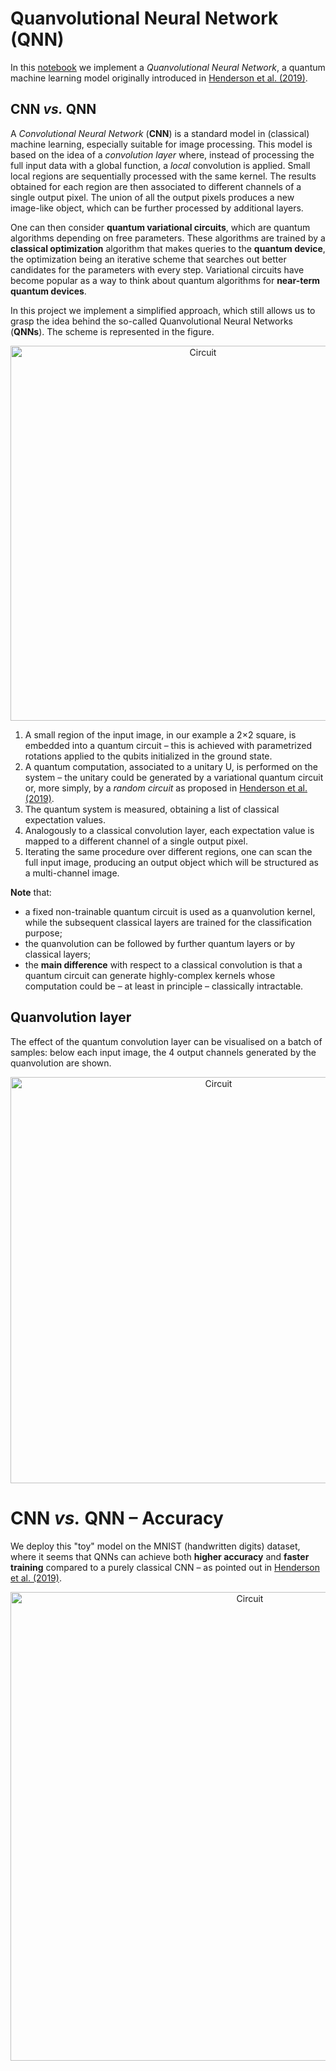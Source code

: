 # Quanvolutional Neural Network (QNN)

In this [notebook](https://github.com/viventriglia/Quantum_Neural_Network_QNN/blob/main/quanvolution.ipynb) we implement a *Quanvolutional Neural Network*, a quantum machine learning model originally introduced in [Henderson et al. (2019)](https://arxiv.org/abs/1904.04767).

## CNN *vs.* QNN

A *Convolutional Neural Network* (**CNN**) is a standard model in (classical) machine learning, especially suitable for image processing. This model is based on the idea of a *convolution layer* where, instead of processing the full input data with a global function, a *local* convolution is applied.
Small local regions are sequentially processed with the same kernel. The results obtained for each region are then associated to different channels of a single output pixel. The union of all the output pixels produces a new image-like object, which can be further processed by additional layers.

One can then consider **quantum variational circuits**, which are quantum algorithms depending on free parameters. These algorithms are trained by a **classical optimization** algorithm that makes queries to the **quantum device**, the optimization being an iterative scheme that searches out better candidates for the parameters with every step. Variational circuits have become popular as a way to think about quantum algorithms for **near-term quantum devices**.

In this project we implement a simplified approach, which still allows us to grasp the idea behind the so-called Quanvolutional Neural Networks (**QNNs**). The scheme is represented in the figure.

<p align="center">
  <img src="https://raw.githubusercontent.com/viventriglia/Quantum_Neural_Network_QNN/main/figures/circuit.png" alt="Circuit" width="600" />
</p>

1.  A small region of the input image, in our example a 2×2 square, is embedded into a quantum circuit – this is achieved with parametrized rotations applied to the qubits initialized in the ground state.
2.  A quantum computation, associated to a unitary U, is performed on the system – the unitary could be generated by a variational quantum circuit or, more simply, by a *random circuit* as proposed in [Henderson et al. (2019)](https://arxiv.org/abs/1904.04767).
3.  The quantum system is measured, obtaining a list of classical expectation values.
4.  Analogously to a classical convolution layer, each expectation value is mapped to a different channel of a single output pixel.
5.  Iterating the same procedure over different regions, one can scan the full input image, producing an output object which will be structured as a multi-channel image.

**Note** that:
- a fixed non-trainable quantum circuit is used as a quanvolution kernel, while the subsequent classical layers are trained for the classification purpose;
- the quanvolution can be followed by further quantum layers or by classical layers;
- the **main difference** with respect to a classical convolution is that a quantum circuit can generate highly-complex kernels whose computation could be – at least in principle – classically intractable.

## Quanvolution layer

The effect of the quantum convolution layer can be visualised on a batch of samples: below each input image, the 4 output channels generated by the quanvolution are shown.

<p align="center">
  <img src="https://raw.githubusercontent.com/viventriglia/Quantum_Neural_Network_QNN/main/figures/out_q_layer_8_samples.png" alt="Circuit" width="650" />
</p>

# CNN *vs.* QNN – Accuracy

We deploy this "toy" model on the MNIST (handwritten digits) dataset, where it seems that QNNs can achieve both **higher accuracy** and **faster training** compared to a purely classical CNN – as pointed out in [Henderson et al. (2019)](https://arxiv.org/abs/1904.04767).

<p align="center">
  <img src="https://raw.githubusercontent.com/viventriglia/Quantum_Neural_Network_QNN/main/figures/acc_loss.png" alt="Circuit" width="750" />
</p>
